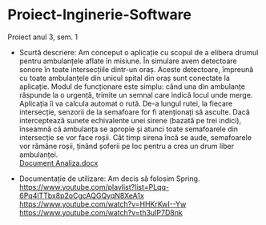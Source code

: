 # Proiect-Inginerie-Software
Proiect anul 3, sem. 1

- Scurtă descriere:
  Am conceput o aplicație cu scopul de a elibera drumul pentru ambulanțele aflate în misiune. În simulare avem detectoare sonore în toate intersecțiile dintr-un oraș. Aceste         detectoare, împreună cu toate ambulanțele din unicul spital din oraș sunt conectate la aplicație. Modul de funcționare este simplu: când una din ambulanțe răspunde la o urgență,   trimite un semnal care indică locul unde merge. Aplicația îi va calcula automat o rută. De-a lungul rutei, la fiecare intersecție, senzorii de la semafoare for fi atenționați să   asculte. Dacă interceptează sunete echivalente unei sirene (bazată pe trei indici), înseamnă că ambulanța se apropie și atunci toate semafoarele din intersecție se vor face       roșii. Cât timp sirena încă se aude, semafoarele vor rămâne roșii, ținând șoferii pe loc pentru a crea un drum liber ambulanței.
  <br>
  [Document Analiza.docx](https://github.com/StephArn/ProiectInginerieSoftware/files/7992506/Document.Analiza.docx)

- Documentație de utilizare:
  Am decis să folosim Spring. 
  https://www.youtube.com/playlist?list=PLqq-6Pq4lTTbx8p2oCgcAQGQyqN8XeA1x <br>
  https://www.youtube.com/watch?v=HHKrKwI--Yw <br>
  https://www.youtube.com/watch?v=th3uIP7D8nk <br>
